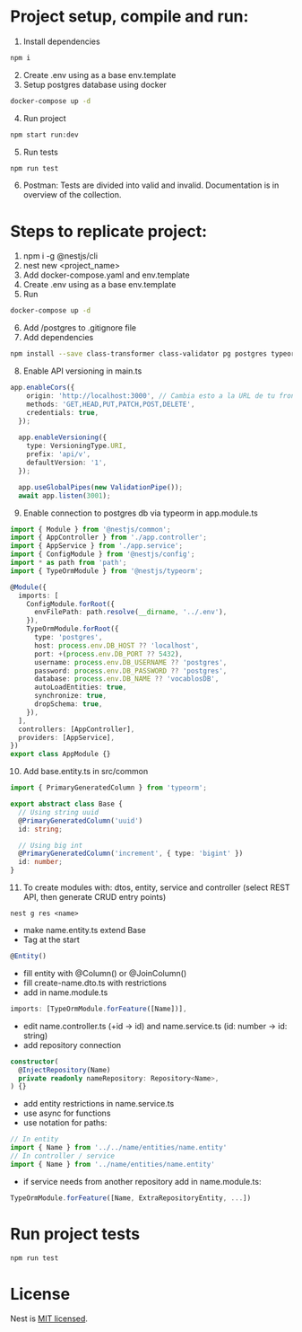# Project setup, compile and run:

1. Install dependencies
```bash 
npm i
```
2. Create .env using as a base env.template
3. Setup postgres database using docker 
```bash
docker-compose up -d
```
4. Run project
```bash
npm start run:dev
```
5. Run tests
```bash
npm run test
```
6. Postman: Tests are divided into valid and invalid. Documentation is in overview of the collection.

# Steps to replicate project:
1. npm i -g @nestjs/cli
2. nest new <project_name>
3. Add docker-compose.yaml and env.template
4. Create .env using as a base env.template
5. Run 
```bash
docker-compose up -d
```
6. Add /postgres to .gitignore file
7. Add dependencies 
```bash
npm install --save class-transformer class-validator pg postgres typeorm @nestjs/config @nestjs/mapped-types @nestjs/typeorm
```
8. Enable API versioning in main.ts
```ts
app.enableCors({
    origin: 'http://localhost:3000', // Cambia esto a la URL de tu frontend
    methods: 'GET,HEAD,PUT,PATCH,POST,DELETE',
    credentials: true,
  });
  
  app.enableVersioning({
    type: VersioningType.URI,
    prefix: 'api/v',
    defaultVersion: '1',
  });

  app.useGlobalPipes(new ValidationPipe());
  await app.listen(3001);
```
9. Enable connection to postgres db via typeorm in app.module.ts
```ts
import { Module } from '@nestjs/common';
import { AppController } from './app.controller';
import { AppService } from './app.service';
import { ConfigModule } from '@nestjs/config';
import * as path from 'path';
import { TypeOrmModule } from '@nestjs/typeorm';

@Module({
  imports: [
    ConfigModule.forRoot({
      envFilePath: path.resolve(__dirname, '../.env'),
    }),
    TypeOrmModule.forRoot({
      type: 'postgres',
      host: process.env.DB_HOST ?? 'localhost',
      port: +(process.env.DB_PORT ?? 5432),
      username: process.env.DB_USERNAME ?? 'postgres',
      password: process.env.DB_PASSWORD ?? 'postgres',
      database: process.env.DB_NAME ?? 'vocablosDB',
      autoLoadEntities: true,
      synchronize: true,
      dropSchema: true,
    }),
  ],
  controllers: [AppController],
  providers: [AppService],
})
export class AppModule {}
```
10. Add base.entity.ts in src/common
```ts
import { PrimaryGeneratedColumn } from 'typeorm';

export abstract class Base {
  // Using string uuid
  @PrimaryGeneratedColumn('uuid')
  id: string;

  // Using big int
  @PrimaryGeneratedColumn('increment', { type: 'bigint' })
  id: number;
}
```
11. To create modules with: dtos, entity, service and controller (select REST API, then generate CRUD entry points)
```
nest g res <name>
``` 
* make name.entity.ts extend Base
* Tag at the start
```ts
@Entity()
```
* fill entity with @Column() or @JoinColumn()
* fill create-name.dto.ts with restrictions
* add in name.module.ts 
```ts 
imports: [TypeOrmModule.forFeature([Name])],
```
* edit name.controller.ts (+id -> id) and name.service.ts (id: number -> id: string)
* add repository connection
```ts
constructor(
  @InjectRepository(Name)
  private readonly nameRepository: Repository<Name>,
) {}
```
* add entity restrictions in name.service.ts
* use async for functions
* use notation for paths:
```ts
// In entity
import { Name } from '../../name/entities/name.entity'
// In controller / service
import { Name } from '../name/entities/name.entity'
```
* if service needs from another repository add in name.module.ts:
```ts
TypeOrmModule.forFeature([Name, ExtraRepositoryEntity, ...])
```

# Run project tests

```bash
npm run test
```

# License

Nest is [MIT licensed](https://github.com/nestjs/nest/blob/master/LICENSE).
